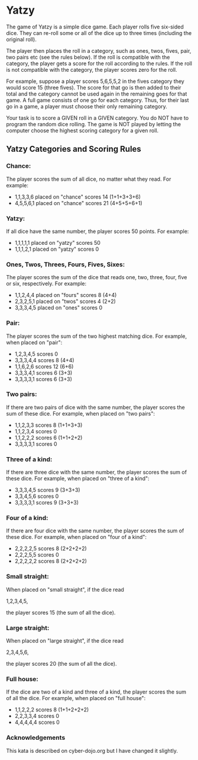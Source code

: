 # Yatzy

The game of Yatzy is a simple dice game. Each player
rolls five six-sided dice. They can re-roll some or all
of the dice up to three times (including the original roll).

The player then places the roll in a category, such as ones,
twos, fives, pair, two pairs etc (see the rules below). If the roll is
compatible with the category, the player gets a score for the
roll according to the rules. If the roll is not compatible
with the category, the player scores zero for the roll.

For example, suppose a player scores 5,6,5,5,2 in the fives
category they would score 15 (three fives). The score for
that go is then added to their total and the category cannot
be used again in the remaining goes for that game.
A full game consists of one go for each category. Thus, for
their last go in a game, a player must choose their only
remaining category.

Your task is to score a GIVEN roll in a GIVEN category.
You do NOT have to program the random dice rolling.
The game is NOT played by letting the computer choose the
highest scoring category for a given roll.

## Yatzy Categories and Scoring Rules

### Chance:
The player scores the sum of all dice, no matter what they read.
For example:

-   1,1,3,3,6 placed on "chance" scores 14 (1+1+3+3+6)
-   4,5,5,6,1 placed on "chance" scores 21 (4+5+5+6+1)

### Yatzy:
If all dice have the same number,
the player scores 50 points.
For example:

-   1,1,1,1,1 placed on "yatzy" scores 50
-   1,1,1,2,1 placed on "yatzy" scores 0

### Ones, Twos, Threes, Fours, Fives, Sixes:
The player scores the sum of the dice that reads one,
two, three, four, five or six, respectively.
For example:

-   1,1,2,4,4 placed on "fours" scores 8 (4+4)
-   2,3,2,5,1 placed on "twos" scores 4  (2+2)
-   3,3,3,4,5 placed on "ones" scores 0

### Pair:
The player scores the sum of the two highest matching dice.
For example, when placed on "pair":

-   1,2,3,4,5 scores 0
-   3,3,3,4,4 scores 8 (4+4)
-   1,1,6,2,6 scores 12 (6+6)
-   3,3,3,4,1 scores 6 (3+3)
-   3,3,3,3,1 scores 6 (3+3)

### Two pairs:
If there are two pairs of dice with the same number, the
player scores the sum of these dice.
For example, when placed on "two pairs":

-   1,1,2,3,3 scores 8 (1+1+3+3)
-   1,1,2,3,4 scores 0
-   1,1,2,2,2 scores 6 (1+1+2+2)
-   3,3,3,3,1 scores 0

### Three of a kind:
If there are three dice with the same number, the player
scores the sum of these dice.
For example, when placed on "three of a kind":

-    3,3,3,4,5 scores 9 (3+3+3)
-    3,3,4,5,6 scores 0
-    3,3,3,3,1 scores 9 (3+3+3)

### Four of a kind:
If there are four dice with the same number, the player
scores the sum of these dice.
For example, when placed on "four of a kind":

-    2,2,2,2,5 scores 8 (2+2+2+2)
-    2,2,2,5,5 scores 0
-    2,2,2,2,2 scores 8 (2+2+2+2)

### Small straight:
When placed on "small straight", if the dice read

1,2,3,4,5,

the player scores 15 (the sum of all the dice).

### Large straight:
When placed on "large straight", if the dice read

2,3,4,5,6,

the player scores 20 (the sum of all the dice).

### Full house:
If the dice are two of a kind and three of a kind, the
player scores the sum of all the dice.
For example, when placed on "full house":

-    1,1,2,2,2 scores 8 (1+1+2+2+2)
-    2,2,3,3,4 scores 0
-    4,4,4,4,4 scores 0


### Acknowledgements
This kata is described on cyber-dojo.org but I have changed it slightly.